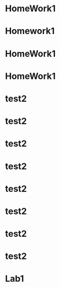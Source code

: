 # HomeWork1
# Homework1
# HomeWork1
# HomeWork1
# test2
# test2
# test2
# test2
# test2
# test2
# test2
# test2
# Lab1
